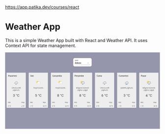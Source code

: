 https://app.patika.dev/courses/react

# Weather App 
This is a simple Weather App built with React and Weather API. It uses Context API for state management.

![alt text](./src/images/readme.png)

